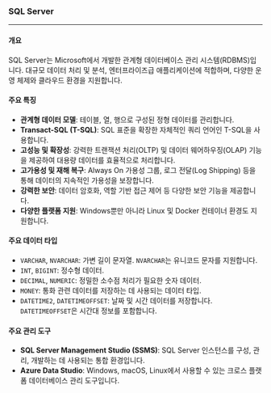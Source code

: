 ### **SQL Server**

---

#### **개요**

SQL Server는 Microsoft에서 개발한 관계형 데이터베이스 관리 시스템(RDBMS)입니다. 대규모 데이터 처리 및 분석, 엔터프라이즈급 애플리케이션에 적합하며, 다양한 운영 체제와 클라우드 환경을 지원합니다.

#### **주요 특징**

- **관계형 데이터 모델**: 테이블, 열, 행으로 구성된 정형 데이터를 관리합니다.
- **Transact-SQL (T-SQL)**: SQL 표준을 확장한 자체적인 쿼리 언어인 T-SQL을 사용합니다.
- **고성능 및 확장성**: 강력한 트랜잭션 처리(OLTP) 및 데이터 웨어하우징(OLAP) 기능을 제공하여 대용량 데이터를 효율적으로 처리합니다.
- **고가용성 및 재해 복구**: Always On 가용성 그룹, 로그 전달(Log Shipping) 등을 통해 데이터의 지속적인 가용성을 보장합니다.
- **강력한 보안**: 데이터 암호화, 역할 기반 접근 제어 등 다양한 보안 기능을 제공합니다.
- **다양한 플랫폼 지원**: Windows뿐만 아니라 Linux 및 Docker 컨테이너 환경도 지원합니다.

#### **주요 데이터 타입**

- `VARCHAR`, `NVARCHAR`: 가변 길이 문자열. `NVARCHAR`는 유니코드 문자를 지원합니다.
- `INT`, `BIGINT`: 정수형 데이터.
- `DECIMAL`, `NUMERIC`: 정밀한 소수점 처리가 필요한 숫자 데이터.
- `MONEY`: 통화 관련 데이터를 저장하는 데 사용되는 데이터 타입.
- `DATETIME2`, `DATETIMEOFFSET`: 날짜 및 시간 데이터를 저장합니다. `DATETIMEOFFSET`은 시간대 정보를 포함합니다.

#### **주요 관리 도구**

- **SQL Server Management Studio (SSMS)**: SQL Server 인스턴스를 구성, 관리, 개발하는 데 사용되는 통합 환경입니다.
- **Azure Data Studio**: Windows, macOS, Linux에서 사용할 수 있는 크로스 플랫폼 데이터베이스 관리 도구입니다.
